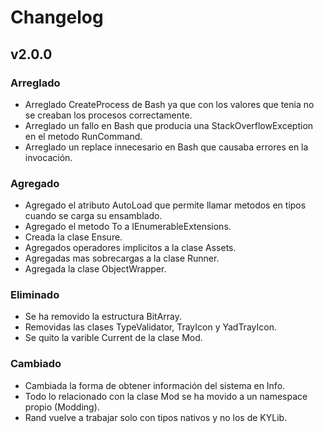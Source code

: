 ﻿# Changelog

## v2.0.0

### Arreglado
- Arreglado CreateProcess de Bash ya que con los valores que tenia no se creaban los procesos correctamente.
- Arreglado un fallo en Bash que producia una StackOverflowException en el metodo RunCommand.
- Arreglado un replace innecesario en Bash que causaba errores en la invocación.

### Agregado
- Agregado el atributo AutoLoad  que permite llamar metodos en tipos cuando se carga su ensamblado.
- Agregado el metodo To<T> a IEnumerableExtensions.
- Creada la clase Ensure.
- Agregados operadores implicitos a la clase Assets.
- Agregadas mas sobrecargas a la clase Runner.
- Agregada la clase ObjectWrapper.

### Eliminado
- Se ha removido la estructura BitArray.
- Removidas las clases TypeValidator, TrayIcon y YadTrayIcon.
- Se quito la varible Current de la clase Mod.

### Cambiado
- Cambiada la forma de obtener información del sistema en Info.
- Todo lo relacionado con la clase Mod se ha movido a un namespace propio (Modding).
- Rand vuelve a trabajar solo con tipos nativos y no los de KYLib.